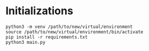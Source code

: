 # Initializations

    python3 -m venv /path/to/new/virtual/environment
    source /path/to/new/virtual/environment/bin/activate
    pip install -r requirements.txt
    python3 main.py
